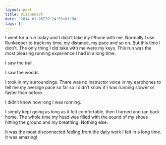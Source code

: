 ```yaml
---
layout: post
title: Disconnect
date: '2014-01-26T20:24:53+01:00'
tags: []
---
```


I went for a run today and I didn’t take my iPhone with me. Normally I use Runkeeper to track my time, my distance, my pace and so on. But this time I didn’t. The only thing I did take with me were my keys. This run was the most pleasing running experience I had in a long time.

I saw the trail.

I saw the woods.

I took in my surroundings. There was no instructor voice in my earphones to tell me my average pace so far so I didn’t know if I was running slower or faster than before.

I didn’t know how long I was running.

I simply kept going as long as it felt comfortable, then I turned and ran back home. The whole time my head was filled with the sound of my shoes hitting the ground and my breathing. Nothing else.

It was the most disconnected feeling from the daily work I felt in a long time. It was amazing!
